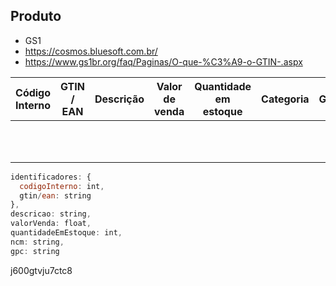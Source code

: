 ## Produto

- GS1
- https://cosmos.bluesoft.com.br/
- https://www.gs1br.org/faq/Paginas/O-que-%C3%A9-o-GTIN-.aspx

Código Interno | GTIN / EAN | Descrição | Valor de venda | Quantidade em estoque | Categoria | GPC | NCM | CEST | RFID | DUN | SKU | Fabricante | Marca | País de origem
---------------|------------|-----------|----------------|-----------------------|-----------|-----|-----|------|------|-----|-----|------------|-------|-------
 | | | | | | | | | | | | | calculado de estoque


```javascript
identificadores: {
  codigoInterno: int,
  gtin/ean: string
},
descricao: string,
valorVenda: float,
quantidadeEmEstoque: int,
ncm: string,
gpc: string
```

j600gtvju7ctc8
